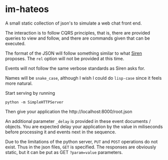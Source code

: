 im-hateos
=========

A small static collection of json's to simulate a web chat front end.

The interaction is to follow CQRS principles,
that is, there are provided queries to view
and follow, and there are commands given that
can be executed.

The format of the JSON will follow something
similar to what [Siren][] proposes.
The `rel` option will not be provided at this
time.

Events will not follow the same verbose standards
as Siren asks for.

Names will be `snake_case`, although I wish
I could do `lisp-case` since it feels more
natural.

Start serving by running

    python -m SimpleHTTPServer

Then give your application the
http://localhost:8000/root.json


An additional parameter `_delay` is provided
in these event documents / objects.
You are expected delay your application by the
value in miliseconds before processing it and
events next in the sequence.


Due to the limitations of the python server,
`PUT` and `POST` operations do not exist.
Thus in the json files, `GET` is specified.
The responses are obviously static, but it can
be put as GET `?param=value` parameters.

[Siren]: https://github.com/kevinswiber/siren
